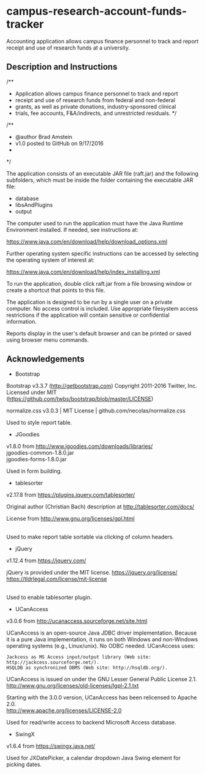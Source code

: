 # campus-research-account-funds-tracker
Accounting application allows campus finance personnel to track and report receipt and use of research funds at a university.

Description and Instructions
----------------------------

/**
 * Application allows campus finance personnel to track and report
 * receipt and use of research funds from federal and non-federal
 * grants, as well as private donations, industry-sponsored clinical
 * trials, fee accounts, F&A/indirects, and unrestricted residuals.
 */

/**
 * @author Brad Amstein
 * v1.0 posted to GitHub on 9/17/2016
 *
 */

The application consists of an executable JAR file (raft.jar) and the following subfolders, which must be
inside the folder containing the executable JAR file:

- database
- libsAndPlugins
- output

The computer used to run the application must have the Java Runtime Environment installed. If needed, see
instructions at:

https://www.java.com/en/download/help/download_options.xml

Further operating system specific instructions can be accessed by selecting the operating system of interest at:

https://www.java.com/en/download/help/index_installing.xml

To run the application, double click raft.jar from a file browsing window or create a shortcut that points to
this file.

The application is designed to be run by a single user on a private computer. No access control is included.
Use appropriate filesystem access restrictions if the application will contain sensitive or confidential
information.

Reports display in the user's default browser and can be printed or saved using browser menu commands. 


Acknowledgements
----------------

- Bootstrap

Bootstrap v3.3.7 (http://getbootstrap.com)
Copyright 2011-2016 Twitter, Inc.
Licensed under MIT (https://github.com/twbs/bootstrap/blob/master/LICENSE)

normalize.css v3.0.3 | MIT License | github.com/necolas/normalize.css

Used to style report table.

- JGoodies

v1.8.0 from http://www.jgoodies.com/downloads/libraries/<br>
jgoodies-common-1.8.0.jar<br>
jgoodies-forms-1.8.0.jar<br>

Used in form building.

- tablesorter

v2.17.8 from https://plugins.jquery.com/tablesorter/

Original author (Christian Bach) description at http://tablesorter.com/docs/

License from http://www.gnu.org/licenses/gpl.html

<script type="text/javascript" src="../libsAndPlugins/tablesorter-js_v2.17.8/jquery.tablesorter.min.js"></script>
<br>
Used to make report table sortable via clicking of column headers.

- jQuery

v1.12.4 from https://jquery.com/

jQuery is provided under the MIT license.
https://jquery.org/license/
https://tldrlegal.com/license/mit-license

<script type="text/javascript" src="../libsAndPlugins/jquery/1.12.4/jquery.min.js"></script>
<br>
Used to enable tablesorter plugin.

- UCanAccess

v3.0.6 from http://ucanaccess.sourceforge.net/site.html

UCanAccess is an open-source Java JDBC driver implementation. Because it is a pure Java implementation, it runs
on both Windows and non-Windows operating systems (e.g., Linux/unix). No ODBC needed. UCanAccess uses:

    Jackcess as MS Access input/output library (Web site: http://jackcess.sourceforge.net/).
    HSQLDB as synchronized DBMS (Web site: http://hsqldb.org/).

UCanAccess is issued on under the GNU Lesser General Public License 2.1.
<br>http://www.gnu.org/licenses/old-licenses/lgpl-2.1.txt

Starting with the 3.0.0 version, UCanAccess has been relicensed to Apache 2.0.
<br>http://www.apache.org/licenses/LICENSE-2.0

Used for read/write access to backend Microsoft Access database.

- SwingX

v1.6.4 from https://swingx.java.net/<br>

Used for JXDatePicker, a calendar dropdown Java Swing element for picking dates.
